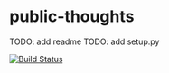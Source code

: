 # public-thoughts
TODO: add readme
TODO: add setup.py

[![Build Status](https://travis-ci.com/tomtsabar9/public-thoughts.svg?branch=master)](https://travis-ci.com/tomtsabar9/public-thoughts)